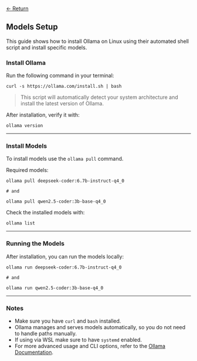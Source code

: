 [← Return](../README.md)

## Models Setup

This guide shows how to install Ollama on Linux using their automated shell
script and install specific models.

### Install Ollama

Run the following command in your terminal:

```
curl -s https://ollama.com/install.sh | bash
```

> This script will automatically detect your system architecture and install the
> latest version of Ollama.

After installation, verify it with:

```
ollama version
```

---

### Install Models

To install models use the `ollama pull` command.

Required models:

```
ollama pull deepseek-coder:6.7b-instruct-q4_0

# and

ollama pull qwen2.5-coder:3b-base-q4_0
```

Check the installed models with:

```
ollama list
```

---

### Running the Models

After installation, you can run the models locally:

```
ollama run deepseek-coder:6.7b-instruct-q4_0

# and

ollama run qwen2.5-coder:3b-base-q4_0
```

---

### Notes

- Make sure you have `curl` and `bash` installed.
- Ollama manages and serves models automatically, so you do not need to handle
  paths manually.
- If using via WSL make sure to have `systemd` enabled.
- For more advanced usage and CLI options, refer to the
  [Ollama Documentation](https://docs.ollama.com).
